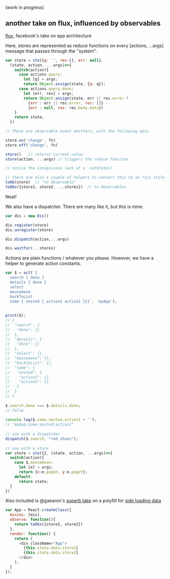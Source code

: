 (work in progress)

another take on flux, influenced by observables 
---

[flux](http://facebook.github.io/flux), facebook's take on app architecture

Here, stores are represented as reduce functions on every [actions, ...args] message that passes through the "system".

```js
var store = sto({q: '', res:[], err: null},
  (state, action, ...args)=>{
    switch(action){
      case actions.query: 
        let [q] = args;
        return Object.assign(state, {q: q});
      case actions.query.done:
        let [err, res] = args;
        return Object.assign(state, err || res.error ? 
          {err : err || res.error, res: []} : 
          {err : null, res: res.body.data})
    }
    return state;
  })

// These are observable event emitters, with the following apis

store.on('change', fn)  
store.off('change', fn)

store()   // returns current value
store(action, ...args) // triggers the reduce function

// notice the conspicuous lack of a .setState()

// there are also a couple of helpers to convert this to an rxjs style observable
toOb(store)  // "to Observable"
toObs({store1, store2, ...stores})  // to Observables

```

Neat!

We also have a dispatcher. There are many like it, but this is mine. 

```js
var dis = new Dis()

dis.register(store)
dis.unregister(store)

dis.dispatch(action,...args)

dis.waitfor(...stores)

```

Actions are plain functions / whatever you please. However, we have a helper to generate action constants. 
```js
var $ = act(`{
  search { done } 
  details { done } 
  select 
  mousemove
  backToList 
  some { nested { action1 action2 }}}`, 'myApp');
 
 
print($);
// {
//  "search": {
//   "done": {}
//  },
//  "details": {
//   "done": {}
//  },
//  "select": {},
//  "mousemove": {},
//  "backToList": {},
//  "some": {
//   "nested": {
//    "action1": {},
//    "action2": {}
//   }
//  }
// }
 
$.search.done === $.details.done;
// false
 
console.log($.some.nested.action1 + '');
// "myApp:some:nested:action1"
 
// use with a dispatcher
dispatch($.search, "red shoes");
 
// use with a store
var store = sto({}, (state, action, ...args)=>{
  switch(action){
    case $.mousemove:
      let [e] = args;
      return {x:e.pageX, y:e.pageY};
    default: 
      return state;
  }
})

```

Also included is @gaearon's [superb take](https://gist.github.com/gaearon/7d94c9f38fdd34a6e690) on a polyfill for [side loading data](https://github.com/facebook/react/issues/3398)
```js
var App = React.createClass({
  mixins: [mix],
  observe: function(){
    return toObs({store1, store2})
  },
  render: function() {
    return (
      <div className="App">
        {this.state.data.store1}
        {this.state.data.store2}
      </div>
    );
  }
});
```

